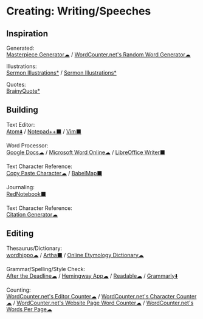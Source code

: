 # Creating: Writing/Speeches

## Inspiration

Generated:  
	[Masterpiece Generator☁](https://www.plot-generator.org.uk/) / 
	[WordCounter.net's Random Word Generator☁](https://wordcounter.net/random-word-generator)

Illustrations:  
	[Sermon Illustrations*](http://www.moreillustrations.com/) / 
	[Sermon Illustrations*](http://www.sermonillustrations.com/)	

Quotes:  
	[BrainyQuote*](https://www.brainyquote.com/)

## Building

Text Editor:  
	[Atom⬇️](https://atom.io/) / 
	[Notepad++⬛](https://notepad-plus-plus.org/) / 
	[Vim⬛](https://www.vim.org/)
  
Word Processor:  
	[Google Docs☁](https://docs.google.com) / 
	[Microsoft Word Online☁](https://office.live.com/start/Word.aspx) / 
	[LibreOffice Writer⬛](https://www.libreoffice.org/)
  
Text Character Reference:  
	[Copy Paste Character☁](https://www.copypastecharacter.com/) / 
	[BabelMap⬛](http://www.babelstone.co.uk/Software/BabelMap.html)

Journaling:  
	[RedNotebook⬛](https://rednotebook.sourceforge.io/)

Text Character Reference:  
	[Citation Generator☁](https://www.citationgenerator.com/)

## Editing

Thesaurus/Dictionary:  
	[wordhippo☁](https://www.wordhippo.com/) / 
	[Artha⬛](http://artha.sourceforge.net/) / 
	[Online Etymology Dictionary☁](https://www.etymonline.com/)
  
Grammar/Spelling/Style Check:  
	[After the Deadline☁](https://www.polishmywriting.com/) / 
	[Hemingway App☁](http://www.hemingwayapp.com/) / 
	[Readable☁](https://app.readable.com/text/?demo) / 
	[Grammarly⬇️](https://app.grammarly.com/)

Counting:  
	[WordCounter.net's Editor Counter☁](https://wordcounter.net/edit-counter) / 
	[WordCounter.net's Character Counter☁](https://wordcounter.net/character-count) / 
	[WordCounter.net's Website Page Word Counter☁](https://wordcounter.net/website-word-count) / 
	[WordCounter.net's Words Per Page☁](https://wordcounter.net/words-per-page)
